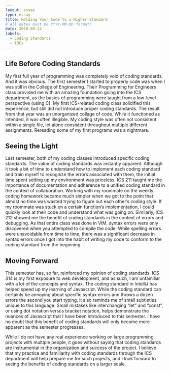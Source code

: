 ```yaml
---
layout: essay
type: essay
title: Holding Your Code to a Higher Standard
# All dates must be YYYY-MM-DD format!
date: 2020-09-24
labels:
  - Coding Standards
  - IDEs
---
```


## Life Before Coding Standards
My first full year of programming was completely void of coding standards.  And it was obvious.  The first semester I started to properly code was when I was still in the College of Engineering.  Their Programming for Engineers class provided me with an amazing foundation going into the ICS department, as the basics of programming were taught from a low-level perspective (using C).  My first ICS-related coding class solidified this experience, but still did not introduce proper coding standards.  The result from that year was an unorganized collage of code.  While it functioned as intended, it was often illegible.  My coding style was often not consistent within a single file, let alone consistent throughout multiple different assignments.  Rereading some of my first programs was a nightmare.
## Seeing the Light
Last semester, both of my coding classes introduced specific coding standards.  The value of coding standards was instantly apparent.  Although it took a bit of time to understand how to implement each coding standard and train myself to recognize the errors associated with them, the initial time spent setting up my environment was priceless.  ICS 211 taught me the importance of documentation and adherence to a unified coding standard in the context of collaboration.  Working with my roommate on the weekly coding homework became much simpler when we got to the point that almost no time was wasted trying to figure out each other’s coding style.  If my roommate was stuck on a certain function’s implementation, I could quickly look at their code and understand what was going on.  Similarly, ICS 212 showed me the benefit of coding standards in the context of errors and debugging.  As that entire class was done in VIM, syntax errors were only discovered when you attempted to compile the code.  While spelling errors were unavoidable from time to time, there was a significant decrease in syntax errors once I got into the habit of writing my code to conform to the coding standard from the beginning.  
## Moving Forward
This semester has, so far, reinforced my opinion of coding standards.  ICS 314 is my first exposure to web development, and as such, I am unfamiliar with a lot of the concepts and syntax.  The coding standard in IntelliJ has helped speed up my learning of Javascript.  While the coding standard can certainly be annoying about specific syntax errors and throws a dozen errors the second you start typing, it also reminds me of small subtleties unique to this language.  Small mistakes like interchanging “let” and “const”, or using dot notation versus bracket notation, helps demonstrate the nuances of Javascript that I have been introduced to this semester.  I have no doubt that this benefit of coding standards will only become more apparent as the semester progresses.  

While I do not have any real experience working on large programming projects with multiple people, it goes without saying that coding standards are instrumental in the organization and success of the project.  I believe that my practice and familiarity with coding standards through the ICS department will help prepare me for such projects, and I look forward to seeing the benefits of coding standards on a larger scale.
